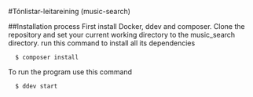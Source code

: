#Tónlistar-leitareining (music-search)

##Installation process
First install Docker, ddev and composer.
Clone the repository and set your current working directory to the music_search directory.
run this command to install all its dependencies
```
  $ composer install
```
To run the program use this command
```
  $ ddev start
```
